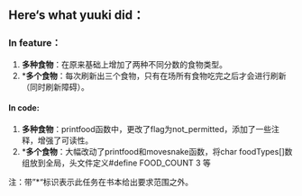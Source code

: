 ## Here‘s what yuuki did：

### In feature：

1. **多种食物**：在原来基础上增加了两种不同分数的食物类型。
2. \***多个食物**：每次刷新出三个食物，只有在场所有食物吃完之后才会进行刷新（同时刷新障碍）。



#### In code:

1. **多种食物**：printfood函数中，更改了flag为not_permitted，添加了一些注释，增强了可读性。
2. \***多个食物**：大幅改动了printfood和movesnake函数，将char foodTypes[]数组放到全局，头文件定义#define FOOD_COUNT 3  等





注：带”\*“标识表示此任务在书本给出要求范围之外。